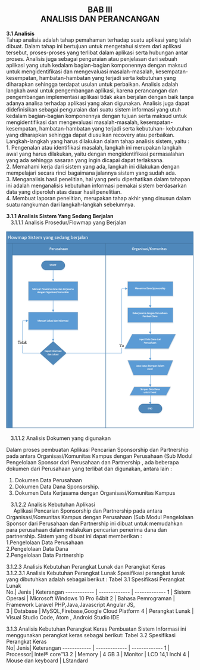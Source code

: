 <h2 align="center">BAB III <br> ANALISIS DAN PERANCANGAN </h2>
<strong>3.1 Analisis</strong>
<br>
Tahap analisis adalah tahap pemahaman terhadap suatu aplikasi yang telah dibuat. Dalam tahap ini bertujuan untuk mengetahui sistem dari aplikasi tersebut, proses-proses yang terlibat dalam aplikasi serta hubungan antar proses. Analisis juga sebagai penguraian atau penjelasan dari sebuah aplikasi yang utuh kedalam bagian-bagian komponennya dengan maksud untuk mengidentifikasi dan mengevaluasi masalah-masalah, kesempatan-kesempatan, hambatan-hambatan yang terjadi serta kebutuhan yang diharapkan sehingga terdapat usulan untuk perbaikan.
Analisis adalah langkah awal untuk pengembangan aplikasi, karena perancangan dan pengembangan implementasi aplikasi tidak akan berjalan dengan baik tanpa adanya analisa terhadap aplikasi yang akan digunakan. Analisis juga dapat didefinisikan sebagai penguraian dari suatu sistem informasi yang utuh kedalam bagian-bagian komponennya dengan tujuan serta maksud untuk mengidentifikasi dan mengevaluasi masalah-masalah, kesempatan-kesempatan, hambatan-hambatan yang terjadi serta kebutuhan- kebutuhan yang diharapkan sehingga dapat diusulkan recovery atau perbaikan.
Langkah-langkah yang harus dilakukan dalam tahap analisis sistem, yaitu :
<br>
1.	Pengenalan atau identifikasi masalah, langkah ini merupakan langkah awal yang harus dilakukan, yaitu dengan mengidentifikasi permasalahan yang ada sehingga sasaran yang ingin dicapai dapat terlaksana.
<br>
2.	Memahami kerja dari sistem yang ada, langkah ini dilakukan dengan mempelajari secara rinci bagaimana jalannya sistem yang sudah ada.
<br>
3.	Menganalisis hasil penelitian, hal yang perlu diperhatikan dalam tahapan ini adalah menganalisis kebutuhan informasi pemakai sistem berdasarkan data yang diperoleh atas dasar hasil penelitian.
<br>
4.	Membuat laporan penelitian, merupakan tahap akhir yang disusun dalam suatu rangkuman dari langkah-langkah sebelumnya.

<strong>3.1.1	Analisis Sistem Yang Sedang Berjalan </strong> 
<br>
    &nbsp;&nbsp;&nbsp;3.1.1.1	Analisis Prosedur/Flowmap yang Berjalan
<p align="center">
  <img src="../../img/laporan/Jalan.PNG">
</p>

&nbsp;&nbsp;&nbsp;3.1.1.2 Analisis Dokumen yang digunakan

Dalam proses pembuatan Aplikasi Pencarian Sponsorship dan Partnership pada antara Organisasi/Komunitas Kampus dengan Perusahaan  (Sub Modul Pengelolaan Sponsor dari Perusahaan dan Partnership , ada beberapa dokumen dari Perusahaan yang terlibat dan digunakan, antara lain : 
1.	Dokumen Data Perusahaan
2.	Dokumen Data Dana Sponsorship.
3.	Dokumen Data Kerjasama dengan Organisasi/Komunitas Kampus

&nbsp;&nbsp;&nbsp;3.1.2.2 Analisis Kebutuhan Aplikasi
<br>
&nbsp;&nbsp;&nbsp;&nbsp;&nbsp;Aplikasi Pencarian Sponsorship dan Partnership pada antara Organisasi/Komunitas Kampus dengan Perusahaan  (Sub Modul Pengelolaan Sponsor dari Perusahaan dan Partnership ini dibuat untuk memudahkan para perusahaan dalam melakukan pencarian penerima dana dan partnership. Sistem yang dibuat ini dapat memberikan :
<br>
		1.Pengelolaan Data Perusahaan
        <br>
		2.Pengelolaan Data Dana
        <br>
		2.Pengelolaan Data Partnership

3.1.2.3	Analisis Kebutuhan Perangkat Lunak dan Perangkat Keras
<br>
3.1.2.3.1	Analisis Kebutuhan Perangkat Lunak
Spesifikasi perangkat lunak yang dibutuhkan adalah sebagai berikut :
Tabel 3.1 Spesifikasi Perangkat Lunak
<br>
No.|	Jenis	 |	Keterangan
------------ | ------------- | ------------- 
1	| Sistem Operasi	|	Microsoft Windows 10 Pro 64bit
2	| Bahasa Pemrograman 	|  Framework Laravel PHP,Java,Javascript Angular JS,  
3	| Database 	| 	MySQL,Firebase,Google Cloud Platform
4	| Perangkat Lunak	| 	Visual Studio Code, Atom , Android Studio IDE

3.1.3	Analisis Kebutuhan Perangkat Keras
Pembuatan Sistem Informasi ini menggunakan perangkat keras sebagai berikut:
Tabel 3.2 Spesifikasi Perangkat Keras
<br>
No| Jenis| Keterangan
------------ | ------------- | ------------- 
1 | Processor| Intel® core™i3 
2 | Memory | 4 GB
3 | Monitor | LCD 14,1 Inchi
4 | Mouse dan keyboard | LStandard


